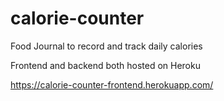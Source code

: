 # calorie-counter
 Food Journal to record and track daily calories
 
Frontend and backend both hosted on Heroku

https://calorie-counter-frontend.herokuapp.com/

